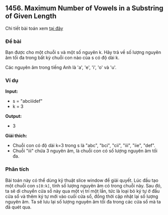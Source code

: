 ## 1456. Maximum Number of Vowels in a Substring of Given Length

Chi tiết bài toán xem [tại đây](https://leetcode.com/problems/maximum-number-of-vowels-in-a-substring-of-given-length/description)

### Đề bài

Bạn được cho một chuỗi s và một số nguyên k. Hãy trả về số lượng nguyên âm tối đa trong bất kỳ chuỗi con nào của s có độ dài k.

Các nguyên âm trong tiếng Anh là 'a', 'e', 'i', 'o' và 'u'.

### Ví dụ

**Input:**
- s = "abciiidef"
- k = 3

**Output:**
- 3

**Giải thích:**
- Chuỗi con có độ dài k=3 trong s là "abc", "bci", "cii", "iii", "iie", "def".
- Chuỗi "iii" chứa 3 nguyên âm, là chuỗi con có số lượng nguyên âm tối đa.

### Phân tích
Bài toán này có thể dùng kỹ thuật slice window để giải quyết.
Lúc đầu tạo một chuỗi con `s[0:k]`, tính số lượng nguyên âm có trong chuỗi này.
Sau đó, ta sẽ di chuyển cửa sổ này qua một vị trí một lần, tức là loại bỏ ký tự ở đầu cửa sổ và thêm ký tự mới vào cuối cửa sổ, đồng thời cập nhật lại số lượng nguyên âm.
Ta sẽ lưu lại số lượng nguyên âm tối đa trong các cửa sổ mà ta đã quét qua.

